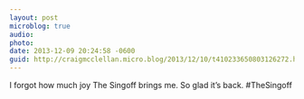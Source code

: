```yaml
---
layout: post
microblog: true
audio: 
photo: 
date: 2013-12-09 20:24:58 -0600
guid: http://craigmcclellan.micro.blog/2013/12/10/t410233650803126272.html
---
```

I forgot how much joy The Singoff brings me. So glad it’s back. #TheSingoff
